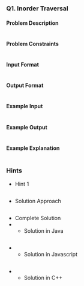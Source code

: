 ### Q1. Inorder Traversal
#### Problem Description
```text

```
#### Problem Constraints
```text

```
#### Input Format
```text

```
#### Output Format
```text

```
#### Example Input
```text

```
#### Example Output
```text

```
#### Example Explanation
```text

```
### Hints
* Hint 1
```text

```
* Solution Approach
```text

```
* Complete Solution
* * Solution in Java
```java

```
* * Solution in Javascript
```javascript

```
* * Solution in C++
```cpp

```

